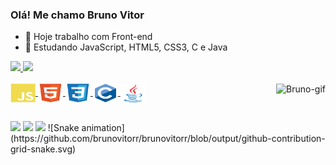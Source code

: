 ### Olá! Me chamo Bruno Vitor


- 🔭 Hoje trabalho com Front-end
- 🌱 Estudando JavaScript, HTML5, CSS3, C e Java

 <div>
  <a href="https://github.com/brunovitorr">
  <img height="180em" src="https://github-readme-stats.vercel.app/api?username=brunovitorr&show_icons=true&theme=dark&include_all_commits=true&count_private=true"/>
  <img height="180em" src="https://github-readme-stats.vercel.app/api/top-langs/?username=brunovitorr&layout=compact&langs_count=7&theme=dark"/>
</div>

  <div style="display: inline_block"><br>
  <img align="center" alt="Bruno-Js" height="30" width="40" src="https://raw.githubusercontent.com/devicons/devicon/master/icons/javascript/javascript-plain.svg">
  <img align="center" alt="Bruno-HTML" height="30" width="40" src="https://raw.githubusercontent.com/devicons/devicon/master/icons/html5/html5-original.svg">
  <img align="center" alt="Bruno-CSS" height="30" width="40" src="https://raw.githubusercontent.com/devicons/devicon/master/icons/css3/css3-original.svg">
  <img align="center" alt="Bruno-C" height="30" width="40" src=https://raw.githubusercontent.com/devicons/devicon/master/icons/c/c-original.svg>
  <img align="center" alt="Bruno-Java" height="30" width="40" src=https://raw.githubusercontent.com/devicons/devicon/master/icons/java/java-original.svg>
  <img align="right" alt="Bruno-gif" src="https://cdn.discordapp.com/attachments/795358919417397249/825430589581688872/hi.gif">


</div>
  
  ##
  
  <div>
  <a href="https://www.instagram.com/brunovitorr/" target="_blank"><img src="https://img.shields.io/badge/-Instagram-%23E4405F?style=for-the-badge&logo=instagram&logoColor=white" target="_blank"></a>
  <a href = "mailto:bruno-vasconcelos2001@hotmail.com"><img src="https://img.shields.io/badge/Microsoft_Outlook-0078D4?style=for-the-badge&logo=microsoft-outlook&logoColor=white" target="_blank"></a>
  <a href="https://www.linkedin.com/in/brunovitorr/" target="_blank"><img src="https://img.shields.io/badge/-LinkedIn-%230077B5?style=for-the-badge&logo=linkedin&logoColor=white" target="_blank"></a>
  ![Snake animation](https://github.com/brunovitorr/brunovitorr/blob/output/github-contribution-grid-snake.svg) 
</div>
